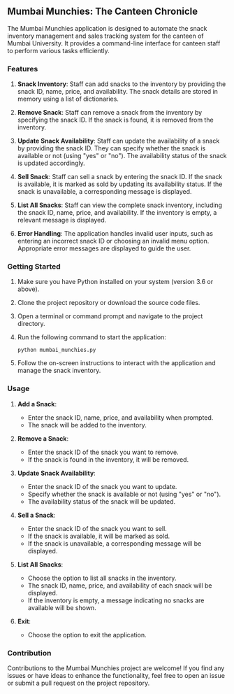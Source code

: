 ## Mumbai Munchies: The Canteen Chronicle

The Mumbai Munchies application is designed to automate the snack inventory management and sales tracking system for the canteen of Mumbai University. It provides a command-line interface for canteen staff to perform various tasks efficiently.

### Features

1. **Snack Inventory**: Staff can add snacks to the inventory by providing the snack ID, name, price, and availability. The snack details are stored in memory using a list of dictionaries.

2. **Remove Snack**: Staff can remove a snack from the inventory by specifying the snack ID. If the snack is found, it is removed from the inventory.

3. **Update Snack Availability**: Staff can update the availability of a snack by providing the snack ID. They can specify whether the snack is available or not (using "yes" or "no"). The availability status of the snack is updated accordingly.

4. **Sell Snack**: Staff can sell a snack by entering the snack ID. If the snack is available, it is marked as sold by updating its availability status. If the snack is unavailable, a corresponding message is displayed.

5. **List All Snacks**: Staff can view the complete snack inventory, including the snack ID, name, price, and availability. If the inventory is empty, a relevant message is displayed.

6. **Error Handling**: The application handles invalid user inputs, such as entering an incorrect snack ID or choosing an invalid menu option. Appropriate error messages are displayed to guide the user.

### Getting Started

1. Make sure you have Python installed on your system (version 3.6 or above).

2. Clone the project repository or download the source code files.

3. Open a terminal or command prompt and navigate to the project directory.

4. Run the following command to start the application:

   ```
   python mumbai_munchies.py
   ```

5. Follow the on-screen instructions to interact with the application and manage the snack inventory.

### Usage

1. **Add a Snack**:

   - Enter the snack ID, name, price, and availability when prompted.
   - The snack will be added to the inventory.

2. **Remove a Snack**:

   - Enter the snack ID of the snack you want to remove.
   - If the snack is found in the inventory, it will be removed.

3. **Update Snack Availability**:

   - Enter the snack ID of the snack you want to update.
   - Specify whether the snack is available or not (using "yes" or "no").
   - The availability status of the snack will be updated.

4. **Sell a Snack**:

   - Enter the snack ID of the snack you want to sell.
   - If the snack is available, it will be marked as sold.
   - If the snack is unavailable, a corresponding message will be displayed.

5. **List All Snacks**:

   - Choose the option to list all snacks in the inventory.
   - The snack ID, name, price, and availability of each snack will be displayed.
   - If the inventory is empty, a message indicating no snacks are available will be shown.

6. **Exit**:
   - Choose the option to exit the application.

### Contribution

Contributions to the Mumbai Munchies project are welcome! If you find any issues or have ideas to enhance the functionality, feel free to open an issue or submit a pull request on the project repository.
